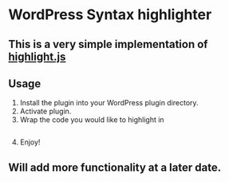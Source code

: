 # WordPress Syntax highlighter

## This is a very simple implementation of [highlight.js](https://highlightjs.org/)

## Usage

1) Install the plugin into your WordPress plugin directory.
2) Activate plugin.
3) Wrap the code you would like to highlight in <pre><code></code></pre>
4) Enjoy!

## Will add more functionality at a later date.

